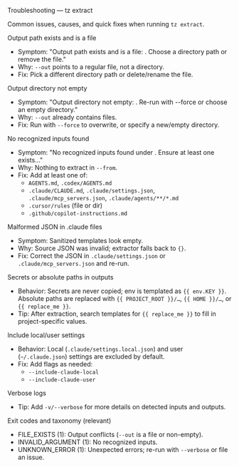 Troubleshooting — tz extract

Common issues, causes, and quick fixes when running `tz extract`.

Output path exists and is a file

- Symptom: "Output path exists and is a file: <path>. Choose a directory path or remove the file."
- Why: `--out` points to a regular file, not a directory.
- Fix: Pick a different directory path or delete/rename the file.

Output directory not empty

- Symptom: "Output directory not empty: <path>. Re-run with --force or choose an empty directory."
- Why: `--out` already contains files.
- Fix: Run with `--force` to overwrite, or specify a new/empty directory.

No recognized inputs found

- Symptom: "No recognized inputs found under <path>. Ensure at least one exists..."
- Why: Nothing to extract in `--from`.
- Fix: Add at least one of:
  - `AGENTS.md`, `.codex/AGENTS.md`
  - `.claude/CLAUDE.md`, `.claude/settings.json`, `.claude/mcp_servers.json`, `.claude/agents/**/*.md`
  - `.cursor/rules` (file or dir)
  - `.github/copilot-instructions.md`

Malformed JSON in .claude files

- Symptom: Sanitized templates look empty.
- Why: Source JSON was invalid; extractor falls back to `{}`.
- Fix: Correct the JSON in `.claude/settings.json` or `.claude/mcp_servers.json` and re-run.

Secrets or absolute paths in outputs

- Behavior: Secrets are never copied; env is templated as `{{ env.KEY }}`. Absolute paths are replaced with `{{ PROJECT_ROOT }}/…`, `{{ HOME }}/…`, or `{{ replace_me }}`.
- Tip: After extraction, search templates for `{{ replace_me }}` to fill in project-specific values.

Include local/user settings

- Behavior: Local (`.claude/settings.local.json`) and user (`~/.claude.json`) settings are excluded by default.
- Fix: Add flags as needed:
  - `--include-claude-local`
  - `--include-claude-user`

Verbose logs

- Tip: Add `-v/--verbose` for more details on detected inputs and outputs.

Exit codes and taxonomy (relevant)

- FILE_EXISTS (1): Output conflicts (`--out` is a file or non-empty).
- INVALID_ARGUMENT (1): No recognized inputs.
- UNKNOWN_ERROR (1): Unexpected errors; re-run with `--verbose` or file an issue.
